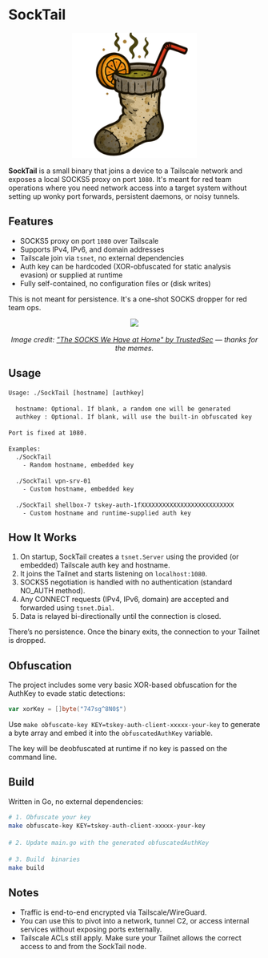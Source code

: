 # SockTail


<p align="center">
  <img src="img/SockTail.png" width="250">
</p>

**SockTail** is a small binary that joins a device to a Tailscale network and exposes a local SOCKS5 proxy on port `1080`. It's meant for red team operations where you need network access into a target system without setting up wonky port forwards, persistent daemons, or noisy tunnels.

## Features

* SOCKS5 proxy on port `1080` over Tailscale
* Supports IPv4, IPv6, and domain addresses
* Tailscale join via `tsnet`, no external dependencies
* Auth key can be hardcoded (XOR-obfuscated for static analysis evasion) or supplied at runtime
* Fully self-contained, no configuration files or (disk writes)

This is not meant for persistence. It's a one-shot SOCKS dropper for red team ops.

<p align="center">
  <img src="https://trusted-sec.transforms.svdcdn.com/production/images/Blog-assets/SOCKS_Esteban/Fig3_Esteban.png?w=840&q=90&fm=webp&fit=max&dm=1701370766&s=7fa4e05233215a1f432a7a5d5526ef68" width="300">
</p>
<p align="center">
  <em>Image credit: <a href="https://trustedsec.com/blog/the-socks-we-have-at-home">"The SOCKS We Have at Home" by TrustedSec</a> — thanks for the memes.</em>
</p>



## Usage

```
Usage: ./SockTail [hostname] [authkey]

  hostname: Optional. If blank, a random one will be generated
  authkey : Optional. If blank, will use the built-in obfuscated key

Port is fixed at 1080.

Examples:
  ./SockTail
    - Random hostname, embedded key

  ./SockTail vpn-srv-01
    - Custom hostname, embedded key

  ./SockTail shellbox-7 tskey-auth-1fXXXXXXXXXXXXXXXXXXXXXXXXXX
    - Custom hostname and runtime-supplied auth key
```


## How It Works

1. On startup, SockTail creates a `tsnet.Server` using the provided (or embedded) Tailscale auth key and hostname.
2. It joins the Tailnet and starts listening on `localhost:1080`.
3. SOCKS5 negotiation is handled with no authentication (standard NO\_AUTH method).
4. Any CONNECT requests (IPv4, IPv6, domain) are accepted and forwarded using `tsnet.Dial`.
5. Data is relayed bi-directionally until the connection is closed.

There’s no persistence. Once the binary exits, the connection to your Tailnet is dropped.


## Obfuscation

The project includes some very basic XOR-based obfuscation for the AuthKey to evade static detections:

```go
var xorKey = []byte("747sg^8N0$")
```

Use `make obfuscate-key KEY=tskey-auth-client-xxxxx-your-key` to generate a byte array and embed it into the `obfuscatedAuthKey` variable.

The key will be deobfuscated at runtime if no key is passed on the command line.


## Build

Written in Go, no external dependencies:

```bash
# 1. Obfuscate your key
make obfuscate-key KEY=tskey-auth-client-xxxxx-your-key

# 2. Update main.go with the generated obfuscatedAuthKey

# 3. Build  binaries
make build
```

## Notes

* Traffic is end-to-end encrypted via Tailscale/WireGuard.
* You can use this to pivot into a network, tunnel C2, or access internal services without exposing ports externally.
* Tailscale ACLs still apply. Make sure your Tailnet allows the correct access to and from the SockTail node.
